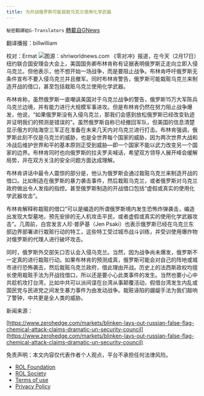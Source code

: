 ```yaml
---
title: 为开战俄罗斯可能栽赃乌克兰使用化学武器
---
```

`秘密翻譯組G-Translators` [轉載自GNews](https://gnews.org/zh-hans/2022345/)

翻译播报：billwilliam

校对：Ermat
![](https://assets.gnews.org/wp-content/uploads/2022/02/unnamed-7.jpg)图源：shriworldnews.com
《零对冲》报道，在今天（2月17日）纽约联合国安理会大会上，美国国务卿布林肯称有证据表明俄罗斯正走向立即入侵乌克兰。但他表示，他不想开始一场战争，而是要阻止战争。布林肯呼吁俄罗斯无条件宣布不要入侵乌克兰并且撤军。同时布林肯警告，俄罗斯可能栽赃乌克兰来制造开战的借口，甚至包括栽赃乌克兰使用化学武器。

布林肯称，虽然俄罗斯一直嘲讽美国对于乌克兰战争的警告，俄罗斯15万大军陈兵乌克兰边境，并有能力进行大规模军事进攻。但是布林肯仍然在努力阻止战争爆发，他说，“如果俄罗斯没有入侵乌克兰，那我们会感到放松俄罗斯已经改变轨迹并证明我们的预测是错误的”。虽然俄罗斯自称已经撤回军队，但美国的信息清楚显示俄方的陆海空三军正在准备在未来几天内对乌克兰进行打击。布林肯强调，俄罗斯此刻不仅是乌克兰的威胁，也是全世界每个国家的威胁，因为两次世界大战和冷战后维护世界和平的基本原则正受到威胁—即一个国家不能以武力改变另一个国家的边界。布林肯同时也向俄罗斯的拉夫罗夫喊话，希望双方领导人展开峰会缓解局势，并在双方关注的安全问题方面达成理解。

布林肯讲话中最令人震惊的部分是，他认为俄罗斯会通过栽赃乌克兰来制造开战的借口。比如制造在俄罗斯的暴力袭击事件，然后栽赃乌克兰，或者俄罗斯对乌克兰政府做出令人发指的指控。甚至俄罗斯制造的开战借口包括“虚假或真实的使用化学武器攻击”。

布林肯解释称栽赃的借口“可以是编造的所谓俄罗斯境内发生恐怖炸弹袭击，编造出发现大型墓地，预先安排的无人机攻击平民，或者虚假或真实的使用化学武器攻击”。几周前，白宫发言人珍·普萨基（Jen Psaki）也表示俄罗斯已经在乌克兰东部边界部署进行栽赃行动的特工，这些特工受过城市战斗训练，并受训使用爆炸物对俄罗斯的代理人进行破坏攻击。

同时，俄罗斯外交部矢口否认会入侵乌克兰。当然，因为战争尚未爆发，俄罗斯不一定真的进行栽赃行动。如果布林肯的预测成真，俄罗斯可能会对自己的阵地或城市进行恐怖袭击，然后栽赃乌克兰政府，借此理由开战。历史上的法西斯政权均擅长使用栽赃手法为开战找借口，所以还是要小心此类事件的发生。当然也要小心中共趁机攻打台湾，比如中共可以派间谍在台湾从事颠覆活动，假借台湾发生内乱或国民党与民进党之间发生暴力事件为由发动战争。栽赃诬陷的龌龊手法为我们敲响了警钟，中共更是全人类的威胁。

新闻来源：

[https://www.zerohedge.com/markets/blinken-lays-out-russian-false-flag-chemical-attack-claims-dramatic-un-security-council](https://www.zerohedge.com/markets/blinken-lays-out-russian-false-flag-chemical-attack-claims-dramatic-un-security-council)

 

免责声明：本文内容仅代表作者个人观点，平台不承担任何法律风险。

- [ROL Foundation](https://rolfoundation.org/)
- [ROL Society](https://rolsociety.org/)
- [Terms of use](https://gnews.org/terms-of-use-3/)
- [Privacy Policy](https://gnews.org/privacy-policy/)
